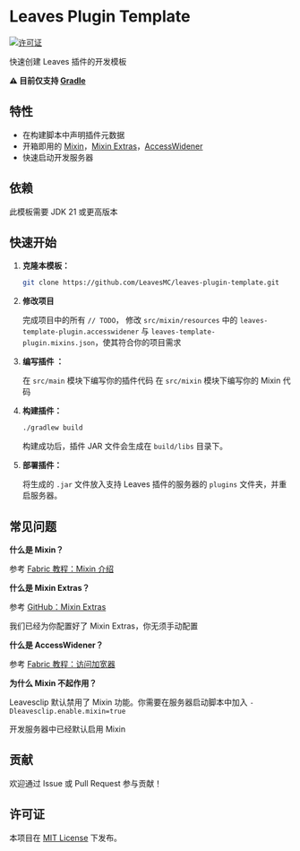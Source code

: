 # Leaves Plugin Template

[![许可证](https://img.shields.io/github/license/LeavesMC/leaves-plugin-template)](LICENSE)

快速创建 Leaves 插件的开发模板

**:warning: 目前仅支持 [Gradle](https://gradle.org/)**

## 特性

- 在构建脚本中声明插件元数据
- 开箱即用的 [Mixin](https://github.com/FabricMC/Mixin)，[Mixin Extras](https://github.com/LlamaLad7/MixinExtras)，[AccessWidener](https://github.com/FabricMC/access-widener)
- 快速启动开发服务器

## 依赖

此模板需要 JDK 21 或更高版本

## 快速开始

1. **克隆本模板：**

   ```bash
   git clone https://github.com/LeavesMC/leaves-plugin-template.git
   ```

2. **修改项目**

   完成项目中的所有 `// TODO`， 修改 `src/mixin/resources` 中的 `leaves-template-plugin.accesswidener` 与 
   `leaves-template-plugin.mixins.json`，使其符合你的项目需求

3. **编写插件 ：**

   在 `src/main` 模块下编写你的插件代码
   在 `src/mixin` 模块下编写你的 Mixin 代码

4. **构建插件：**

   ```bash
   ./gradlew build
   ```

   构建成功后，插件 JAR 文件会生成在 `build/libs` 目录下。

5. **部署插件：**

   将生成的 `.jar` 文件放入支持 Leaves 插件的服务器的 `plugins` 文件夹，并重启服务器。

## 常见问题

**什么是 Mixin？**

参考 [Fabric 教程：Mixin 介绍](https://wiki.fabricmc.net/zh_cn:tutorial:mixin_introduction)

**什么是 Mixin Extras？**

参考 [GitHub：Mixin Extras](https://github.com/LlamaLad7/MixinExtras)

我们已经为你配置好了 Mixin Extras，你无须手动配置

**什么是 AccessWidener？**

参考 [Fabric 教程：访问加宽器](https://wiki.fabricmc.net/zh_cn:tutorial:accesswideners)

**为什么 Mixin 不起作用？**

Leavesclip 默认禁用了 Mixin 功能。你需要在服务器启动脚本中加入 `-Dleavesclip.enable.mixin=true`

开发服务器中已经默认启用 Mixin

## 贡献

欢迎通过 Issue 或 Pull Request 参与贡献！

## 许可证

本项目在 [MIT License](LICENSE) 下发布。